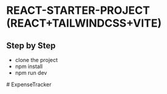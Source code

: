 # REACT-STARTER-PROJECT (REACT+TAILWINDCSS+VITE)

## Step by Step
* clone the project
* npm install
* npm run dev



#   E x p e n s e T r a c k e r  
 